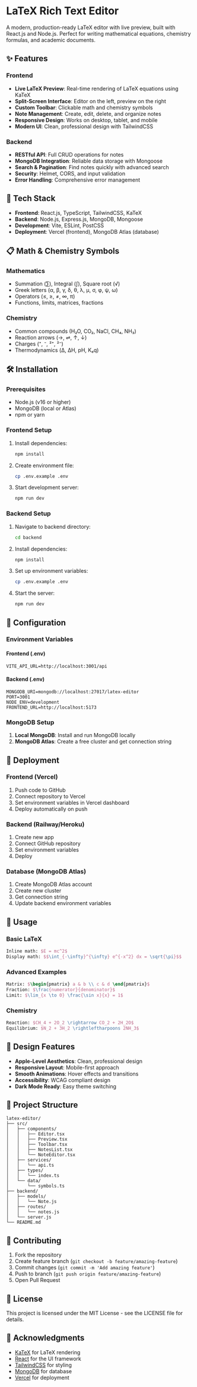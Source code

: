 # LaTeX Rich Text Editor

A modern, production-ready LaTeX editor with live preview, built with React.js and Node.js. Perfect for writing mathematical equations, chemistry formulas, and academic documents.

## ✨ Features

### Frontend
- **Live LaTeX Preview**: Real-time rendering of LaTeX equations using KaTeX
- **Split-Screen Interface**: Editor on the left, preview on the right
- **Custom Toolbar**: Clickable math and chemistry symbols
- **Note Management**: Create, edit, delete, and organize notes
- **Responsive Design**: Works on desktop, tablet, and mobile
- **Modern UI**: Clean, professional design with TailwindCSS

### Backend
- **RESTful API**: Full CRUD operations for notes
- **MongoDB Integration**: Reliable data storage with Mongoose
- **Search & Pagination**: Find notes quickly with advanced search
- **Security**: Helmet, CORS, and input validation
- **Error Handling**: Comprehensive error management

## 🚀 Tech Stack

- **Frontend**: React.js, TypeScript, TailwindCSS, KaTeX
- **Backend**: Node.js, Express.js, MongoDB, Mongoose
- **Development**: Vite, ESLint, PostCSS
- **Deployment**: Vercel (frontend), MongoDB Atlas (database)

## 📋 Math & Chemistry Symbols

### Mathematics
- Summation (∑), Integral (∫), Square root (√)
- Greek letters (α, β, γ, δ, θ, λ, μ, σ, φ, ψ, ω)
- Operators (≤, ≥, ≠, ∞, π)
- Functions, limits, matrices, fractions

### Chemistry
- Common compounds (H₂O, CO₂, NaCl, CH₄, NH₃)
- Reaction arrows (→, ⇌, ↑, ↓)
- Charges (⁺, ⁻, ²⁺, ²⁻)
- Thermodynamics (Δ, ΔH, pH, Kₑq)

## 🛠️ Installation

### Prerequisites
- Node.js (v16 or higher)
- MongoDB (local or Atlas)
- npm or yarn

### Frontend Setup
1. Install dependencies:
   ```bash
   npm install
   ```

2. Create environment file:
   ```bash
   cp .env.example .env
   ```

3. Start development server:
   ```bash
   npm run dev
   ```

### Backend Setup
1. Navigate to backend directory:
   ```bash
   cd backend
   ```

2. Install dependencies:
   ```bash
   npm install
   ```

3. Set up environment variables:
   ```bash
   cp .env.example .env
   ```

4. Start the server:
   ```bash
   npm run dev
   ```

## 🔧 Configuration

### Environment Variables

#### Frontend (.env)
```
VITE_API_URL=http://localhost:3001/api
```

#### Backend (.env)
```
MONGODB_URI=mongodb://localhost:27017/latex-editor
PORT=3001
NODE_ENV=development
FRONTEND_URL=http://localhost:5173
```

### MongoDB Setup
1. **Local MongoDB**: Install and run MongoDB locally
2. **MongoDB Atlas**: Create a free cluster and get connection string

## 🚀 Deployment

### Frontend (Vercel)
1. Push code to GitHub
2. Connect repository to Vercel
3. Set environment variables in Vercel dashboard
4. Deploy automatically on push

### Backend (Railway/Heroku)
1. Create new app
2. Connect GitHub repository
3. Set environment variables
4. Deploy

### Database (MongoDB Atlas)
1. Create MongoDB Atlas account
2. Create new cluster
3. Get connection string
4. Update backend environment variables

## 📖 Usage

### Basic LaTeX
```latex
Inline math: $E = mc^2$
Display math: $$\int_{-\infty}^{\infty} e^{-x^2} dx = \sqrt{\pi}$$
```

### Advanced Examples
```latex
Matrix: $\begin{pmatrix} a & b \\ c & d \end{pmatrix}$
Fraction: $\frac{numerator}{denominator}$
Limit: $\lim_{x \to 0} \frac{\sin x}{x} = 1$
```

### Chemistry
```latex
Reaction: $CH_4 + 2O_2 \rightarrow CO_2 + 2H_2O$
Equilibrium: $N_2 + 3H_2 \rightleftharpoons 2NH_3$
```

## 🎨 Design Features

- **Apple-Level Aesthetics**: Clean, professional design
- **Responsive Layout**: Mobile-first approach
- **Smooth Animations**: Hover effects and transitions
- **Accessibility**: WCAG compliant design
- **Dark Mode Ready**: Easy theme switching

## 📁 Project Structure

```
latex-editor/
├── src/
│   ├── components/
│   │   ├── Editor.tsx
│   │   ├── Preview.tsx
│   │   ├── Toolbar.tsx
│   │   ├── NotesList.tsx
│   │   └── NoteEditor.tsx
│   ├── services/
│   │   └── api.ts
│   ├── types/
│   │   └── index.ts
│   └── data/
│       └── symbols.ts
├── backend/
│   ├── models/
│   │   └── Note.js
│   ├── routes/
│   │   └── notes.js
│   └── server.js
└── README.md
```

## 🤝 Contributing

1. Fork the repository
2. Create feature branch (`git checkout -b feature/amazing-feature`)
3. Commit changes (`git commit -m 'Add amazing feature'`)
4. Push to branch (`git push origin feature/amazing-feature`)
5. Open Pull Request

## 📝 License

This project is licensed under the MIT License - see the LICENSE file for details.

## 🙏 Acknowledgments

- [KaTeX](https://katex.org/) for LaTeX rendering
- [React](https://reactjs.org/) for the UI framework
- [TailwindCSS](https://tailwindcss.com/) for styling
- [MongoDB](https://mongodb.com/) for database
- [Vercel](https://vercel.com/) for deployment